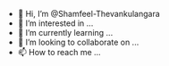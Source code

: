 - 👋 Hi, I’m @Shamfeel-Thevankulangara
- 👀 I’m interested in ...
- 🌱 I’m currently learning ...
- 💞️ I’m looking to collaborate on ...
- 📫 How to reach me ...

<!---
Shamfeel-Thevankulangara/Shamfeel-Thevankulangara is a ✨ special ✨ repository because its `README.md` (this file) appears on your GitHub profile.
You can click the Preview link to take a look at your changes.
--->
